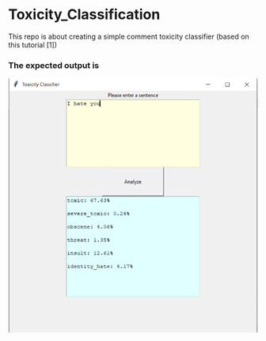 # Toxicity_Classification

This repo is about creating a simple comment toxicity classifier
(based on this tutorial [1])

### The expected output is
<img src="test.png" alt="out" title="toxicity classifier">
